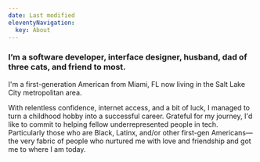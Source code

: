 ```yaml
---
date: Last modified
eleventyNavigation:
  key: About
---
```

### I’m a software developer, interface designer, husband, dad of three cats, and friend to most.

I'm a first-generation American from Miami, FL now living in the Salt Lake City metropolitan area.

With relentless confidence, internet access, and a bit of luck, I managed to turn a childhood hobby into a successful career. Grateful for my journey, I'd like to commit to helping fellow underrepresented people in tech. Particularly those who are Black, Latinx, and/or other first-gen Americans— the very fabric of people who nurtured me with love and friendship and got me to where I am today.
